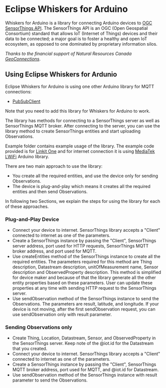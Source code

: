 # Eclipse Whiskers for Arduino

Whiskers for Arduino is a library for connecting Arduino devices to [OGC SensorThings API](https://en.wikipedia.org/wiki/SensorThings_API). The SensorThings API is an OGC (Open Geospatial Consortium) standard that allows IoT (Internet of Things) devices and their data to be connected; a major goal is to foster a healthy and open IoT ecosystem, as opposed to one dominated by proprietary information silos.

*Thanks to the financial support of Natural Resources Canada [GeoConnections](http://www.nrcan.gc.ca/earth-sciences/geomatics/canadas-spatial-data-infrastructure/10783)*.


## Using Eclipse Whiskers for Ardunio

Eclipse Whiskers for Arduino is using one other Arduino library for MQTT connections:
* [PubSubClient](https://github.com/knolleary/pubsubclient)

Note that you need to add this library for Whiskers for Arduino to work.

The library has methods for connecting to a SensorThings server as well as SensorThings MQTT broker.
After connecting to the server, you can use the library method to create SensorThings entities and start uploading Observations.

Example folder contains example usage of the library. The example code provided is for [Linkit One](https://www.seeedstudio.com/LinkIt-ONE-p-2017.html) and for internet connection it is using [MediaTek LWiFi](https://github.com/brucetsao/techbang/tree/master/201511/LinkIt-ONE-IDE/hardware/arduino/mtk/libraries/LWiFi) Arduino library.

There are two main approach to use the library:
* You create all the required entities, and use the device only for sending Observations.
* The device is plug-and-play which means it creates all the required entities and then send Observations.

In following two Sections, we explain the steps for using the library for each of these approaches.

### Plug-and-Play Device

* Connect your device to internet. SensorThings library accepts a "Client" connected to internet as one of the parameters.
* Create a SensorThings instance by passing the "Client", SensorThings server address, port used for HTTP requests, SensorThings MQTT broker address, and port used for MQTT.
* Use createEntities method of the SensorThings instance to create all the required entities. The parameters required for this method are  Thing description, Datastream description, unitOfMeasurement name, Sensor description and ObservedProperty description. This method is simplified for device maker and because of that the library generate all the other entity properties based on these parameters. User can update these properties at any time with sending HTTP request to the SensorThings server.
* Use sendObservation method of the SensorThings instance to send the Observations. The parameters are result, latitude, and longitude. If your device is not moving, after the first sendObservation request, you can use sendObservation only with result parameter.

### Sending Observations only

* Create Thing, Location, Datastream, Sensor, and ObservedProperty in the SensorThings server. Keep note of the @iot.id for the Datastream that you created.
* Connect your device to internet. SensorThings library accepts a "Client" connected to internet as one of the parameters.
* Create a SensorThings instance by passing the "Client", SensorThings MQTT broker address, port used for MQTT, and @iot.id for Datastream.
* Use sendObservation method of the SensorThings instance with result parameter to send the Observations.
